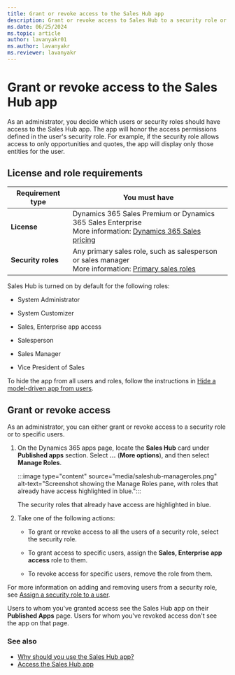 ```yaml
---
title: Grant or revoke access to the Sales Hub app
description: Grant or revoke access to Sales Hub to a security role or to specific users so that sellers can access the app and use its features.
ms.date: 06/25/2024
ms.topic: article
author: lavanyakr01
ms.author: lavanyakr
ms.reviewer: lavanyakr
---
```

# Grant or revoke access to the Sales Hub app

As an administrator, you decide which users or security roles should have access to the Sales Hub app. The app will honor the access permissions defined in the user's security role. For example, if the security role allows access to only opportunities and quotes, the app will display only those entities for the user.

## License and role requirements

| Requirement type | You must have |
|-----------------------|---------|
| **License** | Dynamics 365 Sales Premium or Dynamics 365 Sales Enterprise  <br>More information: [Dynamics 365 Sales pricing](https://dynamics.microsoft.com/sales/pricing/) |
| **Security roles** | Any primary sales role, such as salesperson or sales manager<br>  More information: [Primary sales roles](security-roles-for-sales.md#primary-sales-roles)|

Sales Hub is turned on by default for the following roles:

- System Administrator

- System Customizer

- Sales, Enterprise app access

- Salesperson

- Sales Manager

- Vice President of Sales

To hide the app from all users and roles, follow the instructions in [Hide a model-driven app from users](/powerapps/maker/model-driven-apps/deactivate-app).

## Grant or revoke access

As an administrator, you can either grant or revoke access to a security role or to specific users.

1. On the Dynamics 365 apps page, locate the **Sales Hub** card under **Published apps** section. Select **...** (**More options**), and then select **Manage Roles**.

    :::image type="content" source="media/saleshub-manageroles.png" alt-text="Screenshot showing the Manage Roles pane, with roles that already have access highlighted in blue.":::

    The security roles that already have access are highlighted in blue.

1. Take one of the following actions:

    - To grant or revoke access to all the users of a security role, select the security role.

    - To grant access to specific users, assign the **Sales, Enterprise app access** role to them.

    - To revoke access for specific users, remove the role from them.

For more information on adding and removing users from a security role, see [Assign a security role to a user](/power-platform/admin/assign-security-roles).

Users to whom you've granted access see the Sales Hub app on their **Published Apps** page. Users for whom you've revoked access don't see the app on that page.

### See also

- [Why should you use the Sales Hub app?](intro-saleshub.md#why-should-you-use-the-sales-hub-app)
- [Access the Sales Hub app](intro-saleshub.md#access-the-sales-hub-app)
